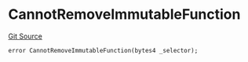 # CannotRemoveImmutableFunction
[Git Source](https://github.com/thrackle-io/tron/blob/5605c9510d83af8a1b2bbbbbe9ac058b9e276ba7/src/protocol/economic/ruleProcessor/RuleProcessorDiamondLib.sol)


```solidity
error CannotRemoveImmutableFunction(bytes4 _selector);
```

